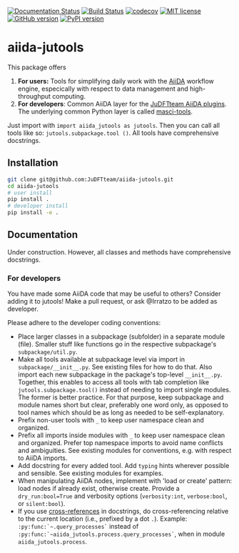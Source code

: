 [![Documentation Status](https://readthedocs.org/projects/aiida-jutools/badge/?version=latest)](https://aiida-jutools.readthedocs.io/en/latest/?badge=latest)
[![Build Status](https://travis-ci.org/JuDFTteam/aiida-jutools.svg?branch=master)](https://travis-ci.org/JuDFTteam/aiida-jutools)
[![codecov](https://codecov.io/gh/JuDFTteam/aiida-jutools/branch/master/graph/badge.svg)](https://codecov.io/gh/JuDFTteam/aiida-jutools)
[![MIT license](http://img.shields.io/badge/license-MIT-brightgreen.svg)](http://opensource.org/licenses/MIT)
[![GitHub version](https://badge.fury.io/gh/JuDFTteam%2Faiida-jutools.svg)](https://badge.fury.io/gh/JuDFTteam%2Faiida-jutools)
[![PyPI version](https://badge.fury.io/py/aiida-jutools.svg)](https://badge.fury.io/py/aiida-jutools)

# aiida-jutools

This package offers

1. **For users:** Tools for simplifying daily work with the [AiiDA](https://aiida.net) workflow engine, especically with respect to data management and high-throughput computing.
2. **For developers**: Common AiiDA layer for the [JuDFTteam AiiDA plugins](https://github.com/JuDFTteam). The underlying common Python layer is called [masci-tools](https://github.com/JuDFTteam/masci-tools).
<!-- 3. Science tools: -->
<!--   - `jutools.structure.structure_analyzer.analyze_symmetry` -->

Just import with ``import aiida_jutools as jutools``. Then you can call all tools like so: ``jutools.subpackage.tool
()``. All tools have comprehensive docstrings.

## Installation

```bash
git clone git@github.com:JuDFTteam/aiida-jutools.git
cd aiida-jutools
# user install
pip install .
# developer install
pip install -e .
```

## Documentation

Under construction. However, all classes and methods have comprehensive docstrings.

### For developers

You have made some AiiDA code that may be useful to others? Consider adding it to jutools! Make a pull request, or 
ask @Irratzo to be added as developer.

Please adhere to the developer coding conventions:
- Place larger classes in a subpackage (subfolder) in a separate module (file). Smaller stuff like functions go in the
  respective subpackage's ``subpackage/util.py``.
- Make all tools available at subpackage level via import in ``subpackage/__init__.py``. See existing files for how
  to do that. Also import each new subpackage in the package's top-level ``__init__.py``. Together, this enables to
  access all tools with tab completion like ``jutools.subpackage.tool()`` instead of needing to import single modules.
  The former is better practice. For that purpose, keep subpackage and module names short but clear, preferably one
  word only, as opposed to tool names which should be as long as needed to be self-explanatory.
- Prefix non-user tools with ``_`` to keep user namespace clean and organized.
- Prefix all imports inside modules with ``_`` to keep user namespace clean and organized. Prefer top namespace
  imports to avoid name conflicts and ambiguities. See existing modules for conventions, e.g. with respect to AiiDA
  imports.
- Add docstring for every added tool. Add ``typing`` hints wherever possible and sensible. See existing modules for
  examples.
- When manipulating AiiDA nodes, implement with 'load or create' pattern: load nodes if already exist, otherwise create.
  Provide a ``dry_run:bool=True`` and verbosity options (``verbosity:int``, ``verbose:bool``, or ``silent:bool``).
- If you use [cross-references](https://www.sphinx-doc.org/en/master/usage/restructuredtext/domains.html#cross-referencing-python-objects)
  in docstrings, do cross-referencing relative to the current location (i.e., prefixed by a dot `.`). Example:
  `` :py:func:`~.query_processes` `` instead of
  `` :py:func:`~aiida_jutools.process.query_processes` ``, when in module `aiida_jutools.process`.
